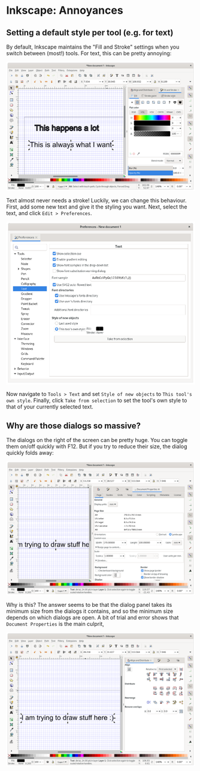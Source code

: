 # Inkscape: Annoyances

## Setting a default style per tool (e.g. for text)

By default, Inkscape maintains the "Fill and Stroke" settings when you switch between (most!) tools.
For text, this can be pretty annoying:

![ink](figures-2/annoyances-text-style-1.png)

Text almost never needs a stroke!
Luckily, we can change this behaviour.
First, add some new text and give it the styling you want.
Next, select the text, and click `Edit > Preferences`.

![ink](figures-2/annoyances-text-style-2.png)

Now navigate to `Tools > Text` and set `Style of new objects` to `This tool's own style`.
Finally, click `Take from selection` to set the tool's own style to that of your currently selected text.

## Why are those dialogs so massive?

The dialogs on the right of the screen can be pretty huge.
You can toggle them on/off quickly with F12.
But if you try to reduce their size, the dialog quickly folds away:

![ink](figures-2/annoyances-dialog-1.png)

Why is this?
The answer seems to be that the dialog panel takes its minimum size from the dialogs it contains, and so the minimum size depends on which dialogs are open.
A bit of trial and error shows that `Document Properties` is the main culprit,

![ink](figures-2/annoyances-dialog-2.png)




